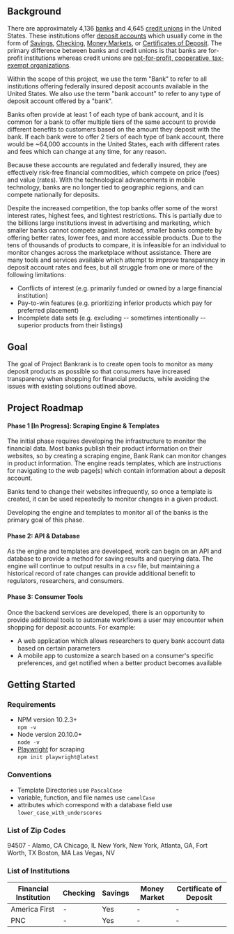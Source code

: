 ## Background
There are approximately 4,136 [banks](https://banks.data.fdic.gov/explore/historical/?displayFields=STNAME%2CTOTAL%2CBRANCHES%2CNew_Char%2COFFICES%2CUNIT%2CBRANCHIN&selectedEndDate=2022&selectedReport=CBS&selectedStartDate=1934&selectedStates=0&sortField=YEAR&sortOrder=desc) and 4,645 [credit unions](https://ncua.gov/analysis/credit-union-corporate-call-report-data/quarterly-data-summary-reports) in the United States. These institutions offer [deposit accounts](https://en.wikipedia.org/wiki/Deposit_account) which usually come in the form of [Savings](https://en.wikipedia.org/wiki/Savings_account), [Checking](https://en.wikipedia.org/wiki/Transaction_account), [Money Markets](https://en.wikipedia.org/wiki/Money_market_account), or [Certificates of Deposit](https://en.wikipedia.org/wiki/Time_deposit). The primary difference between banks and credit unions is that banks are for-profit institutions whereas credit unions are [not-for-profit, cooperative, tax-exempt organizations](https://en.wikipedia.org/wiki/Credit_unions_in_the_United_States).

Within the scope of this project, we use the term "Bank" to refer to all institutions offering federally insured deposit accounts available in the United States. We also use the term "bank account" to refer to any type of deposit account offered by a "bank".

Banks often provide at least 1 of each type of bank account, and it is common for a bank to offer multiple tiers of the same account to provide different benefits to customers based on the amount they deposit with the bank. If each bank were to offer 2 tiers of each type of bank account, there would be ~64,000 accounts in the United States, each with different rates and fees which can change at any time, for any reason.

Because these accounts are regulated and federally insured, they are effectively risk-free financial commodities, which compete on price (fees) and value (rates). With the technological advancements in mobile technology, banks are no longer tied to geographic regions, and can compete nationally for deposits. 

Despite the increased competition, the top banks offer some of the worst interest rates, highest fees, and tightest restrictions. This is partially due to the billions large institutions invest in advertising and marketing, which smaller banks cannot compete against. Instead, smaller banks compete by offering better rates, lower fees, and more accessible products. Due to the tens of thousands of products to compare, it is infeasible for an individual to monitor changes across the marketplace without assistance. There are many tools and services available which attempt to improve transparency in deposit account rates and fees, but all struggle from one or more of the following limitations:
- Conflicts of interest (e.g. primarily funded or owned by a large financial institution)
- Pay-to-win features (e.g. prioritizing inferior products which pay for preferred placement)
- Incomplete data sets (e.g. excluding -- sometimes intentionally -- superior products from their listings)

## Goal
The goal of Project Bankrank is to create open tools to monitor as many deposit products as possible so that consumers have increased transparency when shopping for financial products, while avoiding the issues with existing solutions outlined above. 

## Project Roadmap

#### Phase 1 [In Progress]: Scraping Engine & Templates
The initial phase requires developing the infrastructure to monitor the financial data. Most banks publish their product information on their websites, so by creating a scraping engine, Bank Rank can monitor changes in product information. The engine reads templates, which are instructions for navigating to the web page(s) which contain information about a deposit account. 

Banks tend to change their websites infrequently, so once a template is created, it can be used repeatedly to monitor changes in a given product. 

Developing the engine and templates to monitor all of the banks is the primary goal of this phase. 

#### Phase 2: API & Database
As the engine and templates are developed, work can begin on an API and database to provide a method for saving results and querying data. The engine will continue to output results in a `csv` file, but maintaining a historical record of rate changes can provide additional benefit to regulators, researchers, and consumers. 

#### Phase 3: Consumer Tools 
Once the backend services are developed, there is an opportunity to provide additional tools to automate workflows a user may encounter when shopping for deposit accounts. For example:  
- A web application which allows researchers to query bank account data based on certain parameters
- A mobile app to customize a search based on a consumer's specific preferences, and get notified when a better product becomes available

## Getting Started

### Requirements
- NPM version 10.2.3+  
`npm -v`
- Node version 20.10.0+  
`node -v`
- [Playwright](https://playwright.dev/) for scraping  
`npm init playwright@latest`


### Conventions
- Template Directories use `PascalCase` 
- variable, function, and file names use `camelCase`
- attributes which correspond with a database field use `lower_case_with_underscores`

### List of Zip Codes
94507 - Alamo, CA
Chicago, IL
New York, New York,
Atlanta, GA,
Fort Worth, TX
Boston, MA
Las Vegas, NV


### List of Institutions
| Financial Institution          | Checking | Savings | Money Market | Certificate of Deposit | 
|--------------------------------|----------|---------|--------------|------------------------|
| America First                  |  -       |   Yes   |       -      |          -             |
| PNC                            |  -       |   Yes   |       -      |          -             |